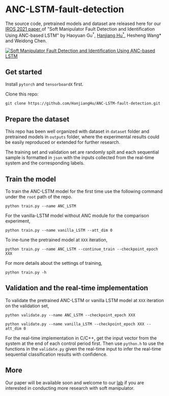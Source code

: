 # ANC-LSTM-fault-detection
<html>The source code, pretrained models and dataset are released here for our <a href="https://ieeexplore.ieee.org/abstract/document/9636868" >IROS 2021 paper </a> of "Soft Manipulator Fault Detection and Identification Using ANC-based LSTM" by Haoyuan Gu<sup>&#8224</sup>, <a href="https://hanjianghu.github.io/">Hanjiang Hu<sup>&#8224</sup></a>, Hesheng Wang* and Weidong Chen.
</html>

[![Soft Manipulator Fault Detection and Identification Using ANC-based LSTM](https://res.cloudinary.com/marcomontalbano/image/upload/v1615367674/video_to_markdown/images/youtube--w3zSbYWDjms-c05b58ac6eb4c4700831b2b3070cd403.jpg)](https://youtu.be/w3zSbYWDjms "Soft Manipulator Fault Detection and Identification Using ANC-based LSTM")

## Get started
Install `pytorch` and `tensorboardX` first.

Clone this repo:

 `git clone https://github.com/HanjiangHu/ANC-LSTM-fault-detection.git`

## Prepare the dataset
This repo has been well organized with dataset in `dataset` folder and pretrained models in `outputs` folder, where the experimental results could be easily reproduced or extended for further research.

The training set and validation set are randomly spilt and each sequential sample is formatted in `json` with the inputs collected from the real-time system and the corresponding labels.

## Train the model
To train the ANC-LSTM model for the first time use the following command under the `root` path of the repo.

`python train.py --name ANC_LSTM`    

For the vanilla-LSTM model without ANC module for the comparison experiment, 

`python train.py --name vanilla_LSTM --att_dim 0`  

To ine-tune the pretrained model at `XXX` iteration,

`python train.py --name ANC_LSTM --continue_train --checkpoint_epoch XXX`    

For more details about the settings of training,

`python train.py -h`


## Validation and the real-time implementation

To validate the pretrained ANC-LSTM or vanilla LSTM model at `XXX` iteration on the validation set,

`python validate.py --name ANC_LSTM --checkpoint_epoch XXX`

`python validate.py --name vanilla_LSTM --checkpoint_epoch XXX --att_dim 0`

For the real-time implementation in C/C++, get the input vector from the system at the end of each control period first. Then use `python.h` to use the functions in the `validate.py` given the real-time input to infer the real-time sequential classification results with confidence.

## More
Our paper will be available soon and welcome to our [lab](https://irmv.sjtu.edu.cn/) if you are interested in conducting more research with soft manipulator.
